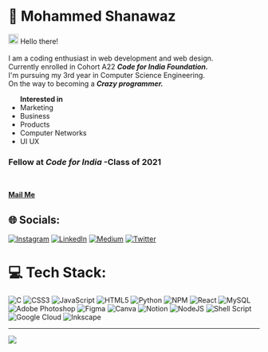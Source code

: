 # 💫 Mohammed Shanawaz
<img src="https://user-images.githubusercontent.com/42378118/110234147-e3259600-7f4e-11eb-95be-0c4047144dea.gif" width="20">&nbsp;Hello there!<br><br>I am a coding enthusiast in web development and web design.<br>Currently enrolled in Cohort A22 <b><i>Code for India Foundation.</i></b><br>I'm pursuing my 3rd year in Computer Science Engineering.<br>On the way to becoming a <strong><i>Crazy programmer.</i></strong><br><ul><strong>Interested in</strong> <li>Marketing</li> <li>Business</li> <li>Products</li> <li>Computer Networks</li><li>UI UX</li></ul>
<h3>Fellow at <b><i>Code for India</i></b> -Class of 2021</h3><br>

<a href="mailto:mohammedshanawaz301@gmail.com">  <b>Mail Me</b> </a>
## 🌐 Socials:
[![Instagram](https://img.shields.io/badge/Instagram-%23E4405F.svg?logo=Instagram&logoColor=white)](https://instagram.com/mohd__amair__) [![LinkedIn](https://img.shields.io/badge/LinkedIn-%230077B5.svg?logo=linkedin&logoColor=white)](https://linkedin.com/in/mdshanawaz3) [![Medium](https://img.shields.io/badge/Medium-12100E?logo=medium&logoColor=white)](https://medium.com/@mdshanawaz) [![Twitter](https://img.shields.io/badge/Twitter-%231DA1F2.svg?logo=Twitter&logoColor=white)](https://twitter.com/mohd_shanawaz_) 

# 💻 Tech Stack:
![C](https://img.shields.io/badge/c-%2300599C.svg?style=plastic&logo=c&logoColor=white) ![CSS3](https://img.shields.io/badge/css3-%231572B6.svg?style=plastic&logo=css3&logoColor=white) ![JavaScript](https://img.shields.io/badge/javascript-%23323330.svg?style=plastic&logo=javascript&logoColor=%23F7DF1E) ![HTML5](https://img.shields.io/badge/html5-%23E34F26.svg?style=plastic&logo=html5&logoColor=white) ![Python](https://img.shields.io/badge/python-3670A0?style=plastic&logo=python&logoColor=ffdd54) ![NPM](https://img.shields.io/badge/NPM-%23000000.svg?style=plastic&logo=npm&logoColor=white) ![React](https://img.shields.io/badge/react-%2320232a.svg?style=plastic&logo=react&logoColor=%2361DAFB) ![MySQL](https://img.shields.io/badge/mysql-%2300f.svg?style=plastic&logo=mysql&logoColor=white) ![Adobe Photoshop](https://img.shields.io/badge/adobephotoshop-%2331A8FF.svg?style=plastic&logo=adobephotoshop&logoColor=white) 	![Figma](https://img.shields.io/badge/figma-%23F24E1E.svg?style=plastic&logo=figma&logoColor=white) ![Canva](https://img.shields.io/badge/Canva-%2300C4CC.svg?style=plastic&logo=Canva&logoColor=white) ![Notion](https://img.shields.io/badge/Notion-%23000000.svg?style=plastic&logo=notion&logoColor=white) ![NodeJS](https://img.shields.io/badge/node.js-6DA55F?style=plastic&logo=node.js&logoColor=white) ![Shell Script](https://img.shields.io/badge/shell_script-%23121011.svg?style=plastic&logo=gnu-bash&logoColor=white) ![Google Cloud](https://img.shields.io/badge/Google%20Cloud-%234285F4.svg?style=plastic&logo=google-cloud&logoColor=white) ![Inkscape](https://img.shields.io/badge/Inkscape-e0e0e0?style=plastic&logo=inkscape&logoColor=080A13)

---
[![](https://visitcount.itsvg.in/api?id=MdShanawaz3&icon=5&color=0)](https://visitcount.itsvg.in)
